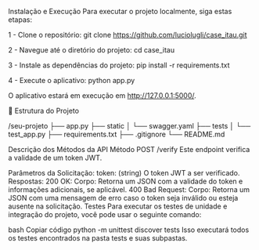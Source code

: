 Instalação e Execução
Para executar o projeto localmente, siga estas etapas:

1 - Clone o repositório:
git clone https://github.com/luciolugli/case_itau.git

2 - Navegue até o diretório do projeto:
cd case_itau

3 - Instale as dependências do projeto:
pip install -r requirements.txt

4 - Execute o aplicativo:
python app.py

O aplicativo estará em execução em http://127.0.0.1:5000/.

🏢 Estrutura do Projeto

/seu-projeto
├── app.py
├── static
│   └── swagger.yaml
├── tests
│   └── test_app.py
├── requirements.txt
├── .gitignore
└── README.md

Descrição dos Métodos da API
Método POST /verify
Este endpoint verifica a validade de um token JWT.

Parâmetros da Solicitação:
token: (string) O token JWT a ser verificado.
Respostas:
200 OK:
Corpo: Retorna um JSON com a validade do token e informações adicionais, se aplicável.
400 Bad Request:
Corpo: Retorna um JSON com uma mensagem de erro caso o token seja inválido ou esteja ausente na solicitação.
Testes
Para executar os testes de unidade e integração do projeto, você pode usar o seguinte comando:

bash
Copiar código
python -m unittest discover tests
Isso executará todos os testes encontrados na pasta tests e suas subpastas.
